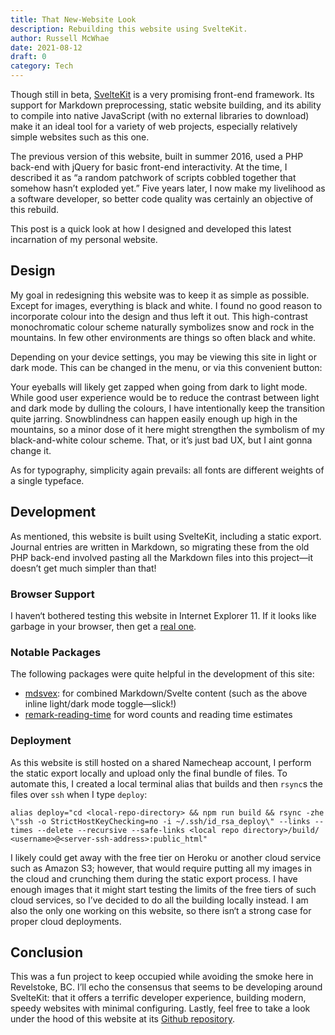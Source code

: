```yaml
---
title: That New-Website Look
description: Rebuilding this website using SvelteKit.
author: Russell McWhae
date: 2021-08-12
draft: 0
category: Tech
---
```


<script>
import ThemeSwitcher from '$lib/components/ThemeSwitcher.svelte'
  </script>

Though still in beta, [SvelteKit](https://kit.svelte.dev/) is a very promising front-end framework. Its support for Markdown preprocessing, static website building, and its ability to compile into native JavaScript (with no external libraries to download) make it an ideal tool for a variety of web projects, especially relatively simple websites such as this one.

The previous version of this website, built in summer 2016, used a PHP back-end with jQuery for basic front-end interactivity. At the time, I described it as “a random patchwork of scripts cobbled together that somehow hasn’t exploded yet.” Five years later, I now make my livelihood as a software developer, so better code quality was certainly an objective of this rebuild.

This post is a quick look at how I designed and developed this latest incarnation of my personal website.

## Design

My goal in redesigning this website was to keep it as simple as possible. Except for images, everything is black and white. I found no good reason to incorporate colour into the design and thus left it out. This high-contrast monochromatic colour scheme naturally symbolizes snow and rock in the mountains. In few other environments are things so often black and white.

Depending on your device settings, you may be viewing this site in light or dark mode. This can be changed in the menu, or via this convenient button:

<ThemeSwitcher />

Your eyeballs will likely get zapped when going from dark to light mode. While good user experience would be to reduce the contrast between light and dark mode by dulling the colours, I have intentionally keep the transition quite jarring. Snowblindness can happen easily enough up high in the mountains, so a minor dose of it here might strengthen the symbolism of my black-and-white colour scheme. That, or it’s just bad UX, but I aint gonna change it.

As for typography, simplicity again prevails: all fonts are different weights of a single typeface.

## Development

As mentioned, this website is built using SvelteKit, including a static export. Journal entries are written in Markdown, so migrating these from the old PHP back-end involved pasting all the Markdown files into this project—it doesn’t get much simpler than that!

### Browser Support

I haven‘t bothered testing this website in Internet Explorer 11. If it looks like garbage in your browser, then get a [real one](https://bestvpn.org/outdatedbrowser/en).

### Notable Packages

The following packages were quite helpful in the development of this site:

-   [mdsvex](https://mdsvex.pngwn.io/): for combined Markdown/Svelte content (such as the above inline light/dark mode toggle—slick!)
-   [remark-reading-time](https://github.com/mattjennings/remark-reading-time) for word counts and reading time estimates

### Deployment

As this website is still hosted on a shared Namecheap account, I perform the static export locally and upload only the final bundle of files. To automate this, I created a local terminal alias that builds and then `rsync`s the files over `ssh` when I type `deploy`:

```
alias deploy="cd <local-repo-directory> && npm run build && rsync -zhe \"ssh -o StrictHostKeyChecking=no -i ~/.ssh/id_rsa_deploy\" --links --times --delete --recursive --safe-links <local repo directory>/build/ <username>@<server-ssh-address>:public_html"
```

I likely could get away with the free tier on Heroku or another cloud service such as Amazon S3; however, that would require putting all my images in the cloud and crunching them during the static export process. I have enough images that it might start testing the limits of the free tiers of such cloud services, so I’ve decided to do all the building locally instead. I am also the only one working on this website, so there isn‘t a strong case for proper cloud deployments.

## Conclusion

This was a fun project to keep occupied while avoiding the smoke here in Revelstoke, BC. I’ll echo the consensus that seems to be developing around SvelteKit: that it offers a terrific developer experience, building modern, speedy websites with minimal configuring. Lastly, feel free to take a look under the hood of this website at its [Github repository](https://github.com/rmcwhae/russellmcwhae.ca).
